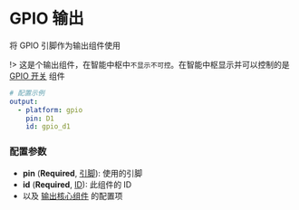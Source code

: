 # GPIO 输出

将 GPIO 引脚作为输出组件使用

!> 这是个输出组件，在智能中枢中`不显示不可控`。在智能中枢显示并可以控制的是 [GPIO 开关](mqtt/components/switch/gpio) 组件


```yaml
# 配置示例
output:
  - platform: gpio
    pin: D1
    id: gpio_d1
```

### 配置参数

- **pin** (**Required**,  [引脚](mqtt/guides/configuration-types#引脚)): 使用的引脚
- **id** (**Required**, [ID](mqtt/guides/configuration-types#id)): 此组件的 ID
- 以及 [输出核心组件](mqtt/components/output/) 的配置项